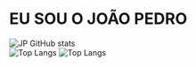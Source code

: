 <h1>EU SOU O JOÃO PEDRO</h1>

![JP GitHub stats](https://github-readme-stats.vercel.app/api?username=JoaoPedroCarvalho1&show_icons=true&theme=onedark)
<br>
![Top Langs](https://github-readme-stats.vercel.app/api/top-langs/?username=JoaoPedroCarvalho&layout=compact)
![Top Langs](https://github-readme-stats.vercel.app/api/top-langs/?username=JoaoPedroCarvalho&hide_progress=true)
